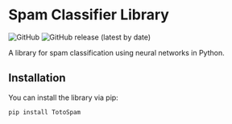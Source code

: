 # Spam Classifier Library

![GitHub](https://img.shields.io/github/license/yourusername/yourproject)
![GitHub release (latest by date)](https://img.shields.io/github/v/release/yourusername/yourproject)

A library for spam classification using neural networks in Python.

## Installation

You can install the library via pip:

```bash
pip install TotoSpam
